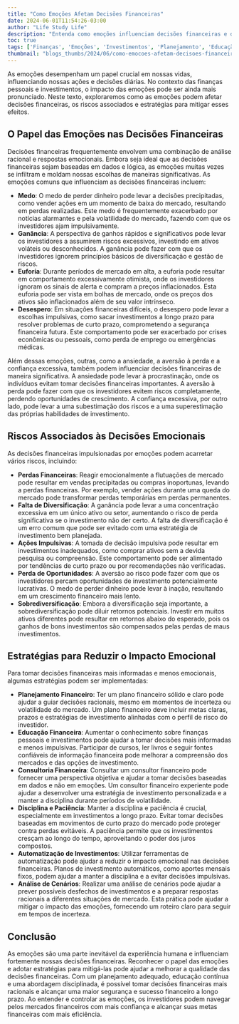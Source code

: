 ```yaml
---
title: "Como Emoções Afetam Decisões Financeiras"
date: 2024-06-01T11:54:26-03:00
author: "Life Study Life"
description: "Entenda como emoções influenciam decisões financeiras e descubra estratégias para tomar decisões mais racionais e alcançar sucesso financeiro a longo prazo."
toc: true
tags: ['Finanças', 'Emoções', 'Investimentos', 'Planejamento', 'Educação', 'Riscos', 'Consultoria', 'Controle', 'Gestão', 'Psicologia', 'Mercado', 'Estratégias', 'Diversificação', 'Comportamento', 'Pessoais']
thumbnail: "blogs_thumbs/2024/06/como-emocoes-afetam-decisoes-financeiras.jpg"
---
```


As emoções desempenham um papel crucial em nossas vidas, influenciando nossas ações e decisões diárias. No contexto das finanças pessoais e investimentos, o impacto das emoções pode ser ainda mais pronunciado. Neste texto, exploraremos como as emoções podem afetar decisões financeiras, os riscos associados e estratégias para mitigar esses efeitos.

## O Papel das Emoções nas Decisões Financeiras

Decisões financeiras frequentemente envolvem uma combinação de análise racional e respostas emocionais. Embora seja ideal que as decisões financeiras sejam baseadas em dados e lógica, as emoções muitas vezes se infiltram e moldam nossas escolhas de maneiras significativas. As emoções comuns que influenciam as decisões financeiras incluem:

- **Medo**: O medo de perder dinheiro pode levar a decisões precipitadas, como vender ações em um momento de baixa do mercado, resultando em perdas realizadas. Este medo é frequentemente exacerbado por notícias alarmantes e pela volatilidade do mercado, fazendo com que os investidores ajam impulsivamente.
- **Ganância**: A perspectiva de ganhos rápidos e significativos pode levar os investidores a assumirem riscos excessivos, investindo em ativos voláteis ou desconhecidos. A ganância pode fazer com que os investidores ignorem princípios básicos de diversificação e gestão de riscos.
- **Euforia**: Durante períodos de mercado em alta, a euforia pode resultar em comportamento excessivamente otimista, onde os investidores ignoram os sinais de alerta e compram a preços inflacionados. Esta euforia pode ser vista em bolhas de mercado, onde os preços dos ativos são inflacionados além de seu valor intrínseco.
- **Desespero**: Em situações financeiras difíceis, o desespero pode levar a escolhas impulsivas, como sacar investimentos a longo prazo para resolver problemas de curto prazo, comprometendo a segurança financeira futura. Este comportamento pode ser exacerbado por crises econômicas ou pessoais, como perda de emprego ou emergências médicas.

Além dessas emoções, outras, como a ansiedade, a aversão à perda e a confiança excessiva, também podem influenciar decisões financeiras de maneira significativa. A ansiedade pode levar à procrastinação, onde os indivíduos evitam tomar decisões financeiras importantes. A aversão à perda pode fazer com que os investidores evitem riscos completamente, perdendo oportunidades de crescimento. A confiança excessiva, por outro lado, pode levar a uma subestimação dos riscos e a uma superestimação das próprias habilidades de investimento.

## Riscos Associados às Decisões Emocionais

As decisões financeiras impulsionadas por emoções podem acarretar vários riscos, incluindo:

- **Perdas Financeiras**: Reagir emocionalmente a flutuações de mercado pode resultar em vendas precipitadas ou compras inoportunas, levando a perdas financeiras. Por exemplo, vender ações durante uma queda do mercado pode transformar perdas temporárias em perdas permanentes.
- **Falta de Diversificação**: A ganância pode levar a uma concentração excessiva em um único ativo ou setor, aumentando o risco de perda significativa se o investimento não der certo. A falta de diversificação é um erro comum que pode ser evitado com uma estratégia de investimento bem planejada.
- **Ações Impulsivas**: A tomada de decisão impulsiva pode resultar em investimentos inadequados, como comprar ativos sem a devida pesquisa ou compreensão. Este comportamento pode ser alimentado por tendências de curto prazo ou por recomendações não verificadas.
- **Perda de Oportunidades**: A aversão ao risco pode fazer com que os investidores percam oportunidades de investimento potencialmente lucrativas. O medo de perder dinheiro pode levar à inação, resultando em um crescimento financeiro mais lento.
- **Sobrediversificação**: Embora a diversificação seja importante, a sobrediversificação pode diluir retornos potenciais. Investir em muitos ativos diferentes pode resultar em retornos abaixo do esperado, pois os ganhos de bons investimentos são compensados pelas perdas de maus investimentos.

## Estratégias para Reduzir o Impacto Emocional

Para tomar decisões financeiras mais informadas e menos emocionais, algumas estratégias podem ser implementadas:

- **Planejamento Financeiro**: Ter um plano financeiro sólido e claro pode ajudar a guiar decisões racionais, mesmo em momentos de incerteza ou volatilidade do mercado. Um plano financeiro deve incluir metas claras, prazos e estratégias de investimento alinhadas com o perfil de risco do investidor.
- **Educação Financeira**: Aumentar o conhecimento sobre finanças pessoais e investimentos pode ajudar a tomar decisões mais informadas e menos impulsivas. Participar de cursos, ler livros e seguir fontes confiáveis de informação financeira pode melhorar a compreensão dos mercados e das opções de investimento.
- **Consultoria Financeira**: Consultar um consultor financeiro pode fornecer uma perspectiva objetiva e ajudar a tomar decisões baseadas em dados e não em emoções. Um consultor financeiro experiente pode ajudar a desenvolver uma estratégia de investimento personalizada e a manter a disciplina durante períodos de volatilidade.
- **Disciplina e Paciência**: Manter a disciplina e paciência é crucial, especialmente em investimentos a longo prazo. Evitar tomar decisões baseadas em movimentos de curto prazo do mercado pode proteger contra perdas evitáveis. A paciência permite que os investimentos cresçam ao longo do tempo, aproveitando o poder dos juros compostos.
- **Automatização de Investimentos**: Utilizar ferramentas de automatização pode ajudar a reduzir o impacto emocional nas decisões financeiras. Planos de investimento automáticos, como aportes mensais fixos, podem ajudar a manter a disciplina e a evitar decisões impulsivas.
- **Análise de Cenários**: Realizar uma análise de cenários pode ajudar a prever possíveis desfechos de investimentos e a preparar respostas racionais a diferentes situações de mercado. Esta prática pode ajudar a mitigar o impacto das emoções, fornecendo um roteiro claro para seguir em tempos de incerteza.

## Conclusão

As emoções são uma parte inevitável da experiência humana e influenciam fortemente nossas decisões financeiras. Reconhecer o papel das emoções e adotar estratégias para mitigá-las pode ajudar a melhorar a qualidade das decisões financeiras. Com um planejamento adequado, educação contínua e uma abordagem disciplinada, é possível tomar decisões financeiras mais racionais e alcançar uma maior segurança e sucesso financeiro a longo prazo. Ao entender e controlar as emoções, os investidores podem navegar pelos mercados financeiros com mais confiança e alcançar suas metas financeiras com mais eficiência.